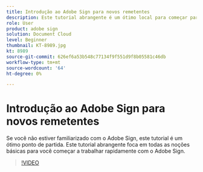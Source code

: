 ```yaml
---
title: Introdução ao Adobe Sign para novos remetentes
description: Este tutorial abrangente é um ótimo local para começar para novos remetentes no Adobe Sign
role: User
product: adobe sign
solution: Document Cloud
level: Beginner
thumbnail: KT-8989.jpg
kt: 8989
source-git-commit: 626ef6a53b548c77134f9f551d9f8b05581c46db
workflow-type: tm+mt
source-wordcount: '64'
ht-degree: 0%

---
```


# Introdução ao Adobe Sign para novos remetentes

Se você não estiver familiarizado com o Adobe Sign, este tutorial é um ótimo ponto de partida. Este tutorial abrangente foca em todas as noções básicas para você começar a trabalhar rapidamente com o Adobe Sign.

>[!VIDEO](https://video.tv.adobe.com/v/337151?hidetitle=true)
